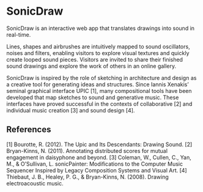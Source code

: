 # SonicDraw
SonicDraw is an interactive web app that translates drawings into sound in real-time.

Lines, shapes and airbrushes are intuitively mapped to sound oscillators, noises and filters, enabling visitors to explore visual textures and quickly create looped sound pieces. Visitors are invited to share their finished sound drawings and explore the work of others in an online gallery. 

SonicDraw is inspired by the role of sketching in architecture and design as a creative tool for generating ideas and structures. Since Iannis Xenakis’ seminal graphical interface UPIC [1], many compositional tools have been developed that map sketches to sound and generative music. These interfaces have proved successful in the contexts of collaborative [2] and individual music creation [3] and sound design [4].

## References
[1] Bourotte, R. (2012). The Upic and Its Descendants: Drawing Sound.
[2] Bryan-Kinns, N. (2011). Annotating distributed scores for mutual engagement in daisyphone and beyond.
[3] Coleman, W., Cullen, C., Yan, M., & O’Sullivan, L. sonicPainter: Modifications to the Computer Music Sequencer Inspired by Legacy Composition Systems and Visual Art.
[4] Thiebaut, J. B., Healey, P. G., & Bryan-Kinns, N. (2008).
Drawing electroacoustic music.
